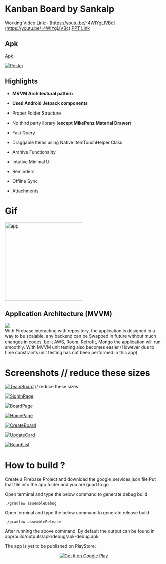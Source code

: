 
# Kanban Board by Sankalp

  Working Video Link:- [https://youtu.be/-4WIYgLIVBc](https://youtu.be/-4WIYgLIVBc)
  [PPT Link]()

  ## Apk

  [Apk](https://github.com/sankalpchauhan-me/MPTask/assets/apk/kanban.apk)

  [![Poster](assets/screenshots/KanbanBoard.png)](assets/screenshots/KanbanBoard.png)

## Highlights

- **MVVM Architectural pattern**

- **Used Android Jetpack components**

- Proper Folder Structure

- No third party library (**except MikePenz Material Drawer**)
-  Fast Query
    
-   Draggable Items using Native ItemTouchHelper Class
    
-   Archive Functionality
    
-   Intutive Minimal UI
    
-   Reminders
    
-   Offline Sync
    
-   Attachments


# Gif

<p  align="center">

<img  src="/assets/gif/app.gif"  width="250"  alt="app"/>  <br>

</p>

  

## Application Architecture (MVVM)

![](https://miro.medium.com/max/1622/1*5b-8CCT6MvQrWrep4aQUIw.png)  
With Firebase interacting with repository, the application is designed in a way to be scalable, any backend can be Swapped in future without much changes in codes, be it
AWS, Room, Retrofit, Mongo the application will run smoothly.
With MVVM unit testing also becomes easier (However due to time constraints unit testing has not been performed in this app)
  

# Screenshots // reduce these sizes 

[![TeamBoard](assets/screenshots/1.jpeg)](assets/screenshots/1.jpeg) // reduce these sizes 

[![SignInPage](assets/screenshots/2.jpeg)](assets/screenshots/2.jpeg)

[![BoardPage](assets/screenshots/3.jpeg)](assets/screenshots/3.jpeg)

[![HomePage](assets/screenshots/4.jpeg)](assets/screenshots/4.jpeg)

[![CreateBoard](assets/screenshots/5.jpeg)](assets/screenshots/5.jpeg)

[![UpdateCard](assets/screenshots/6.jpeg)](assets/screenshots/6.jpeg)

[![BoardList](assets/screenshots/7.jpeg)](assets/screenshots/7.jpeg)


# How to build ?

Create a Firebase Project and download the google_services.json file
Put that file into the app folder and you are good to go

Open terminal and type the below command to generate debug build

`./gradlew assembleDebug`

Open terminal and type the below command to generate release build

`./gradlew assembleRelease`

After running the above command, By default the output can be found in app/build/outputs/apk/debug/apk-debug.apk


The app is yet to be published on PlayStore:
<p align="center">
<a href='https://play.google.com/apps/testing/me.sankalpchauhan.kanbanboard'><img alt='Get it on Google Play' src='https://play.google.com/intl/en_us/badges/images/generic/en_badge_web_generic.png'/></a>
